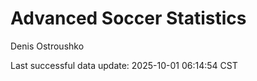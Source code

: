 # Advanced Soccer Statistics
Denis Ostroushko

<!-- gfm -->

Last successful data update: 2025-10-01 06:14:54 CST
